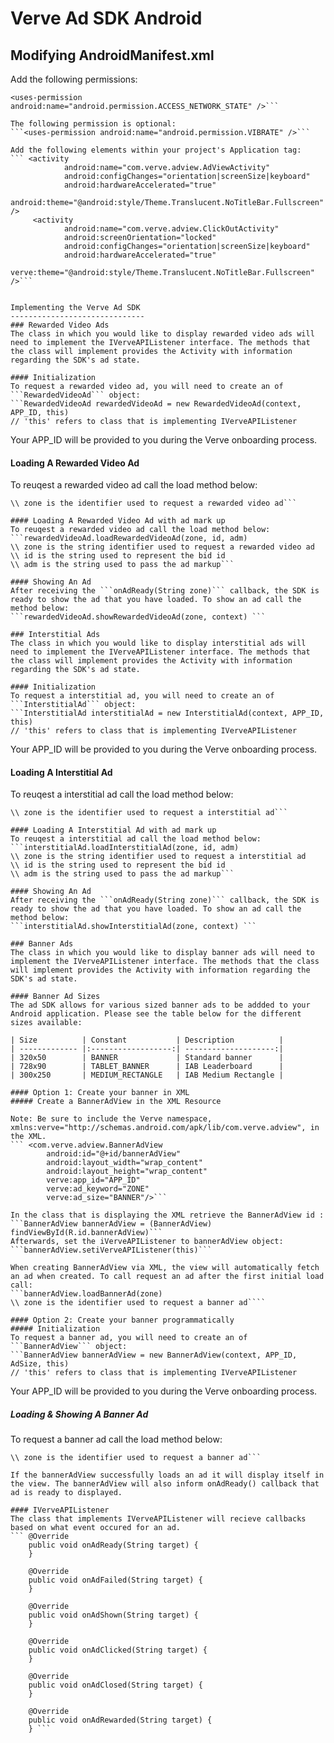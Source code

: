 Verve Ad SDK Android
====================

Modifying AndroidManifest.xml
-----------------------------
Add the following permissions:
```<uses-permission android:name="android.permission.INTERNET" />
<uses-permission android:name="android.permission.ACCESS_NETWORK_STATE" />```

The following permission is optional: 
```<uses-permission android:name="android.permission.VIBRATE" />```

Add the following elements within your project's Application tag:
``` <activity
            android:name="com.verve.adview.AdViewActivity"
            android:configChanges="orientation|screenSize|keyboard"
            android:hardwareAccelerated="true"
            android:theme="@android:style/Theme.Translucent.NoTitleBar.Fullscreen" />
     <activity
            android:name="com.verve.adview.ClickOutActivity"
            android:screenOrientation="locked"
            android:configChanges="orientation|screenSize|keyboard"
            android:hardwareAccelerated="true"
            verve:theme="@android:style/Theme.Translucent.NoTitleBar.Fullscreen" />```


Implementing the Verve Ad SDK
------------------------------
### Rewarded Video Ads
The class in which you would like to display rewarded video ads will need to implement the IVerveAPIListener interface. The methods that the class will implement provides the Activity with information regarding the SDK's ad state.

#### Initialization
To request a rewarded video ad, you will need to create an of ```RewardedVideoAd``` object:
```RewardedVideoAd rewardedVideoAd = new RewardedVideoAd(context, APP_ID, this)    
// 'this' refers to class that is implementing IVerveAPIListener
```
Your APP_ID will be provided to you during the Verve onboarding process.

#### Loading A Rewarded Video Ad
To reuqest a rewarded video ad call the load method below: 
```rewardedVideoAd.loadRewardedVideoAd(zone)
\\ zone is the identifier used to request a rewarded video ad```

#### Loading A Rewarded Video Ad with ad mark up
To reuqest a rewarded video ad call the load method below: 
```rewardedVideoAd.loadRewardedVideoAd(zone, id, adm)
\\ zone is the string identifier used to request a rewarded video ad
\\ id is the string used to represent the bid id
\\ adm is the string used to pass the ad markup```

#### Showing An Ad
After receiving the ```onAdReady(String zone)``` callback, the SDK is ready to show the ad that you have loaded. To show an ad call the method below:
```rewardedVideoAd.showRewardedVideoAd(zone, context) ```

### Interstitial Ads
The class in which you would like to display interstitial ads will need to implement the IVerveAPIListener interface. The methods that the class will implement provides the Activity with information regarding the SDK's ad state.

#### Initialization
To request a interstitial ad, you will need to create an of ```InterstitialAd``` object:
```InterstitialAd interstitialAd = new InterstitialAd(context, APP_ID, this)    
// 'this' refers to class that is implementing IVerveAPIListener
```
Your APP_ID will be provided to you during the Verve onboarding process.

#### Loading A Interstitial Ad
To reuqest a interstitial ad call the load method below: 
```interstitialAd.loadInterstitialAd(zone)
\\ zone is the identifier used to request a interstitial ad```

#### Loading A Interstitial Ad with ad mark up
To reuqest a interstitial ad call the load method below: 
```interstitialAd.loadInterstitialAd(zone, id, adm)
\\ zone is the string identifier used to request a interstitial ad
\\ id is the string used to represent the bid id
\\ adm is the string used to pass the ad markup```

#### Showing An Ad
After receiving the ```onAdReady(String zone)``` callback, the SDK is ready to show the ad that you have loaded. To show an ad call the method below:
```interstitialAd.showInterstitialAd(zone, context) ```

### Banner Ads
The class in which you would like to display banner ads will need to implement the IVerveAPIListener interface. The methods that the class will implement provides the Activity with information regarding the SDK's ad state.

#### Banner Ad Sizes
The ad SDK allows for various sized banner ads to be addded to your Android application. Please see the table below for the different sizes available: 

| Size          | Constant           | Description          |
| ------------- |:------------------:| --------------------:|
| 320x50        | BANNER             | Standard banner      |
| 728x90        | TABLET_BANNER	     | IAB Leaderboard      | 
| 300x250	    | MEDIUM_RECTANGLE   | IAB Medium Rectangle |

#### Option 1: Create your banner in XML
##### Create a BannerAdView in the XML Resource

Note: Be sure to include the Verve namespace, xmlns:verve="http://schemas.android.com/apk/lib/com.verve.adview", in the XML.
``` <com.verve.adview.BannerAdView
		android:id="@+id/bannerAdView"
        android:layout_width="wrap_content"
        android:layout_height="wrap_content"
        verve:app_id="APP_ID"
        verve:ad_keyword="ZONE"
        verve:ad_size="BANNER"/>```

In the class that is displaying the XML retrieve the BannerAdView id :
```BannerAdView bannerAdView = (BannerAdView) findViewById(R.id.bannerAdView)```
Afterwards, set the iVerveAPIListener to bannerAdView object:
```bannerAdView.setiVerveAPIListener(this)```

When creating BannerAdView via XML, the view will automatically fetch an ad when created. To call request an ad after the first initial load call:
```bannerAdView.loadBannerAd(zone)
\\ zone is the identifier used to request a banner ad````

#### Option 2: Create your banner programmatically
##### Initialization
To request a banner ad, you will need to create an of ```BannerAdView``` object:
```BannerAdView bannerAdView = new BannerAdView(context, APP_ID, AdSize, this)    
// 'this' refers to class that is implementing IVerveAPIListener
```
Your APP_ID will be provided to you during the Verve onboarding process.

##### Loading & Showing A Banner Ad
To request a banner ad call the load method below: 
```bannerAdView.loadBannerAd(zone)
\\ zone is the identifier used to request a banner ad```

If the bannerAdView successfully loads an ad it will display itself in the view. The bannerAdView will also inform onAdReady() callback that ad is ready to displayed.

#### IVerveAPIListener
The class that implements IVerveAPIListener will recieve callbacks based on what event occured for an ad.
``` @Override
    public void onAdReady(String target) {
    }

    @Override
    public void onAdFailed(String target) {
    }

    @Override
    public void onAdShown(String target) {
    }

    @Override
    public void onAdClicked(String target) {
    }

    @Override
    public void onAdClosed(String target) {
    }

    @Override
    public void onAdRewarded(String target) {
    } ``` 